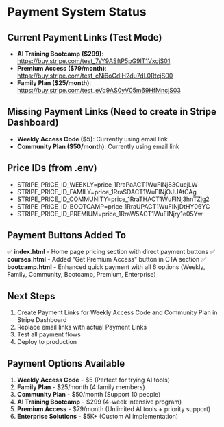 # Payment System Status

## Current Payment Links (Test Mode)

- **AI Training Bootcamp ($299)**: <https://buy.stripe.com/test_7sY9ASftP5pG9lT1VxcjS01>
- **Premium Access ($79/month)**: <https://buy.stripe.com/test_cNi6oGdlH2du7dL0RtcjS00>
- **Family Plan ($25/month)**: <https://buy.stripe.com/test_eVq9AS0yV05m69HfMncjS03>

## Missing Payment Links (Need to create in Stripe Dashboard)

- **Weekly Access Code ($5)**: Currently using email link
- **Community Plan ($50/month)**: Currently using email link

## Price IDs (from .env)

- STRIPE_PRICE_ID_WEEKLY=price_1RraPaACT1WuFINj83CuejLW
- STRIPE_PRICE_ID_FAMILY=price_1RraSDACT1WuFINjOJUAtCAg
- STRIPE_PRICE_ID_COMMUNITY=price_1RraTHACT1WuFINj3hnTZjg2
- STRIPE_PRICE_ID_BOOTCAMP=price_1RraUPACT1WuFINjDtHY06YC
- STRIPE_PRICE_ID_PREMIUM=price_1RraW5ACT1WuFINjry1e05Yw

## Payment Buttons Added To

✅ **index.html** - Home page pricing section with direct payment buttons
✅ **courses.html** - Added "Get Premium Access" button in CTA section
✅ **bootcamp.html** - Enhanced quick payment with all 6 options (Weekly, Family, Community, Bootcamp, Premium, Enterprise)

## Next Steps

1. Create Payment Links for Weekly Access Code and Community Plan in Stripe Dashboard
2. Replace email links with actual Payment Links
3. Test all payment flows
4. Deploy to production

## Payment Options Available

1. **Weekly Access Code** - $5 (Perfect for trying AI tools)
2. **Family Plan** - $25/month (4 family members)
3. **Community Plan** - $50/month (Support 10 people)
4. **AI Training Bootcamp** - $299 (4-week intensive program)
5. **Premium Access** - $79/month (Unlimited AI tools + priority support)
6. **Enterprise Solutions** - $5K+ (Custom AI implementation)
